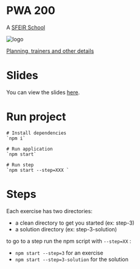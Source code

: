# PWA 200

A [SFEIR School](https://www.sfeir.com/formation/school/)

![logo](https://www.sfeir.com/img/school/formations/Progressive%20Web%20Apps%20200.png)

[Planning, trainers and other details](https://www.sfeir.com/formation/school/progressive-web-apps-200/)

# Slides

You can view the slides [here](https://sfeir-open-source.github.io/sfeir-school-pwa/).

# Run project

    # Install dependencies
    `npm i`

    # Run application
    `npm start`

    # Run step
    `npm start --step=XXX `

# Steps

Each exercise has two directories:

- a clean directory to get you started (ex: step-3)
- a solution directory (ex: step-3-solution)

to go to a step run the npm script with `--step=XX` :

- `npm start --step=3` for an exercise
- `npm start --step=3-solution` for the solution
